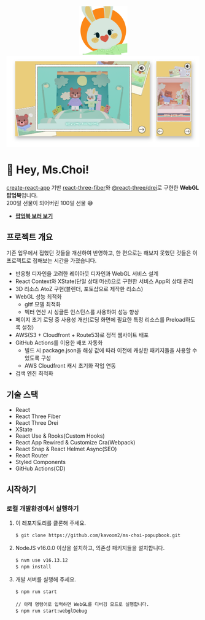 <div align="center">
    <img src="logo.png" width="25%"/>
</div>
<div align="center">
    <img src="preview.png" />
</div>

# :wave: Hey, Ms.Choi!

[create-react-app](https://create-react-app.dev/) 기반 [react-three-fiber](https://github.com/pmndrs/react-three-fiber)와 [@react-three/drei](https://github.com/pmndrs/drei)로 구현한 **WebGL 팝업북**입니다.<br/>
200일 선물이 되어버린 100일 선물 :sweat_smile:

- **[팝업북 보러 보기](https://hey-ms-choi.com)**

## 프로젝트 개요

기존 업무에서 접했던 것들을 개선하여 반영하고,
한 편으로는 해보지 못했던 것들은 이 프로젝트로 접해보는 시간을 가졌습니다.

- 반응형 디자인을 고려한 레이아웃 디자인과 WebGL 서비스 설계
- React Context와 XState(단일 상태 머신)으로 구현한 서비스 App의 상태 관리
- 3D 리소스 AtoZ 구현(블렌더, 포토샵으로 제작한 리소스)
- WebGL 성능 최적화
  - gltf 모델 최적화
  - 벡터 연산 시 싱글톤 인스턴스를 사용하여 성능 향상
- 페이지 초기 로딩 중 사용성 개선(로딩 화면에 필요한 특정 리소스를 Preload하도록 설정)
- AWS(S3 + Cloudfront + Route53)로 정적 웹사이트 배포
- GitHub Actions를 이용한 배포 자동화
  - 빌드 시 package.json을 해싱 값에 따라 이전에 캐싱한 패키지들을 사용할 수 있도록 구성
  - AWS Cloudfront 캐시 초기화 작업 연동
- 검색 엔진 최적화

## 기술 스택

- React
- React Three Fiber
- React Three Drei
- XState
- React Use & Rooks(Custom Hooks)
- React App Rewired & Customize Cra(Webpack)
- React Snap & React Helmet Async(SEO)
- React Router
- Styled Components
- GitHub Actions(CD)

## 시작하기

### 로컬 개발환경에서 실행하기

1. 이 레포지토리를 클론해 주세요.

   ```bash
   $ git clone https://github.com/kavoom2/ms-choi-popupbook.git
   ```

2. NodeJS v16.0.0 이상을 설치하고, 의존성 패키지들을 설치합니다.

   ```bash
   $ nvm use v16.13.12
   $ npm install
   ```

3. 개발 서버를 실행해 주세요.

   ```bash
   $ npm run start

   // 아래 명령어로 입력하면 WebGL를 디버깅 모드로 실행합니다.
   $ npm run start:webglDebug
   ```
